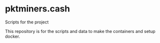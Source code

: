 # pktminers.cash
 Scripts for the project

This repository is for the scripts and data to make the containers and setup docker.
